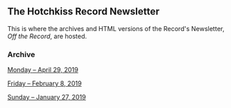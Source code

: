 ## The Hotchkiss Record Newsletter
This is where the archives and HTML versions of the Record's Newsletter, *Off the Record*, are hosted. 

### Archive
[Monday – April 29, 2019](http://newsletter.thehr.org/20190429/index.html)

[Friday – February 8, 2019](http://newsletter.thehr.org/20190207/OffTheRecord20190207.html)

[Sunday – January 27, 2019](http://newsletter.thehr.org/20190124/)
